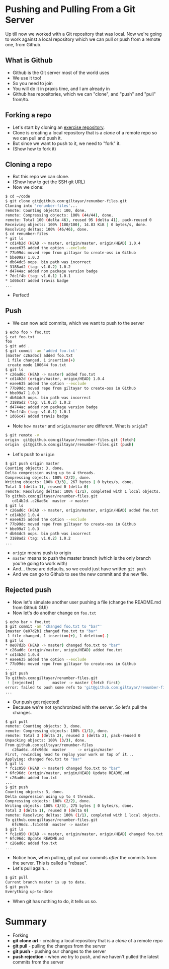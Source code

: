 # Pushing and Pulling From a Git Server

Up till now we worked with a Git repository that was local. Now we're going to work against a local
repository which we can pull or push from a remote one, from Github.

## What is Github

* Github is the Git server most of the world uses
* We use it too!
* So you need to join
* You will do it in praxis time, and I am already in
* Github has repositories, which we can "clone", and "push" and "pull" from/to.

## Forking a repo

* Let's start by cloning an [exercise repository](https://github.com/create-oss/renumber-files).
* Clone is creating a local repository that is a _clone_ of a remote repo so we can pull and push it.
* But since we want to push to it, we need to "fork" it.
* (Show how to fork it)

## Cloning a repo

* But this repo we can clone.
* (Show how to get the SSH git URL)
* Now we clone:

```sh
$ cd ~/code
$ git clone git@github.com:giltayar/renumber-files.git
Cloning into 'renumber-files'...
remote: Counting objects: 100, done.
remote: Compressing objects: 100% (44/44), done.
remote: Total 100 (delta 46), reused 95 (delta 41), pack-reused 0
Receiving objects: 100% (100/100), 14.83 KiB | 0 bytes/s, done.
Resolving deltas: 100% (46/46), done.
$ cd renumber-files
* git ls
* cd14b2d (HEAD -> master, origin/master, origin/HEAD) 1.0.4
* eaee635 added the option --exclude
* 77b99dc moved repo from giltayar to create-oss in Github
* bbe09a7 1.0.3
* db64dc5 oops. bin path was incorrect
* 3188ad2 (tag: v1.0.2) 1.0.2
* d4744ac added npm package version badge
* 7dc1f4b (tag: v1.0.1) 1.0.1
* 1d66c47 added travis badge
...
```

* Perfect!

## Push

* We can now add commits, which we want to push to the server

```sh
$ echo foo > foo.txt
$ cat foo.txt
foo
$ git add .
$ git commit -am 'added foo.txt'
[master c26ad6c] added foo.txt
 1 file changed, 1 insertion(+)
 create mode 100644 foo.txt
$ git ls
* c26ad6c (HEAD -> master) added foo.txt
* cd14b2d (origin/master, origin/HEAD) 1.0.4
* eaee635 added the option --exclude
* 77b99dc moved repo from giltayar to create-oss in Github
* bbe09a7 1.0.3
* db64dc5 oops. bin path was incorrect
* 3188ad2 (tag: v1.0.2) 1.0.2
* d4744ac added npm package version badge
* 7dc1f4b (tag: v1.0.1) 1.0.1
* 1d66c47 added travis badge
```

* Note `how master` and `origin/master` are different. What is `origin`?

```sh
$ git remote -v
origin  git@github.com:giltayar/renumber-files.git (fetch)
origin  git@github.com:giltayar/renumber-files.git (push)
```

* Let's push to `origin`

```sh
$ git push origin master
Counting objects: 3, done.
Delta compression using up to 4 threads.
Compressing objects: 100% (2/2), done.
Writing objects: 100% (3/3), 267 bytes | 0 bytes/s, done.
Total 3 (delta 1), reused 0 (delta 0)
remote: Resolving deltas: 100% (1/1), completed with 1 local objects.
To github.com:giltayar/renumber-files.git
   cd14b2d..c26ad6c  master -> master
$ git ls
* c26ad6c (HEAD -> master, origin/master, origin/HEAD) added foo.txt
* cd14b2d 1.0.4
* eaee635 added the option --exclude
* 77b99dc moved repo from giltayar to create-oss in Github
* bbe09a7 1.0.3
* db64dc5 oops. bin path was incorrect
* 3188ad2 (tag: v1.0.2) 1.0.2
...
```

* `origin` means push to origin
* `master` means to push the master branch (which is the only branch you're going to work with)
* And... these are defaults, so we could just have written `git push`
* And we can go to Github to see the new commit and the new file.

## Rejected push

* Now let's simulate another user pushing a file (change the README.md from Github GUI)
* Now let's do another change on `foo.txt`

```sh
$ echo bar > foo.txt
$ git commit -am 'changed foo.txt to "bar"'
[master 0e07d2b] changed foo.txt to "bar"
 1 file changed, 1 insertion(+), 1 deletion(-)
$ git ls
* 0e07d2b (HEAD -> master) changed foo.txt to "bar"
* c26ad6c (origin/master, origin/HEAD) added foo.txt
* cd14b2d 1.0.4
* eaee635 added the option --exclude
* 77b99dc moved repo from giltayar to create-oss in Github
...
$ git push
To github.com:giltayar/renumber-files.git
 ! [rejected]        master -> master (fetch first)
error: failed to push some refs to 'git@github.com:giltayar/renumber-files.git'
...
```

* Our push got rejected!
* Because we're not synchronized with the server. So let's pull the changes.

```sh
$ git pull
remote: Counting objects: 3, done.
remote: Compressing objects: 100% (1/1), done.
remote: Total 3 (delta 2), reused 3 (delta 2), pack-reused 0
Unpacking objects: 100% (3/3), done.
From github.com:giltayar/renumber-files
   c26ad6c..6fc96dc  master     -> origin/master
First, rewinding head to replay your work on top of it...
Applying: changed foo.txt to "bar"
$ git ls
* fc1c050 (HEAD -> master) changed foo.txt to "bar"
* 6fc96dc (origin/master, origin/HEAD) Update README.md
* c26ad6c added foo.txt
...
$ git push
Counting objects: 3, done.
Delta compression using up to 4 threads.
Compressing objects: 100% (2/2), done.
Writing objects: 100% (3/3), 275 bytes | 0 bytes/s, done.
Total 3 (delta 1), reused 0 (delta 0)
remote: Resolving deltas: 100% (1/1), completed with 1 local objects.
To github.com:giltayar/renumber-files.git
   6fc96dc..fc1c050  master -> master
$ git ls
* fc1c050 (HEAD -> master, origin/master, origin/HEAD) changed foo.txt to "bar"
* 6fc96dc Update README.md
* c26ad6c added foo.txt
...
```

* Notice how, when pulling, git put our commits _after_ the commits from the server. This is called a "rebase".
* Let's pull again...

```sh
$ git pull
Current branch master is up to date.
$ git push
Everything up-to-date
```

* When git has nothing to do, it tells us so.

# Summary

* Forking
* **git clone _url_** - creating a local repository that is a _clone_ of a remote repo
* **git pull** - pulling the changes from the server
* **git push** - pushing our changes to the server
* **push rejection** - when we try to push, and we haven't pulled the latest commits from the server
